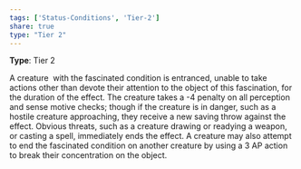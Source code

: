 ```yaml
---
tags: ['Status-Conditions', 'Tier-2']
share: true
type: "Tier 2"
---
```

**Type**: Tier 2

A creature  with the fascinated condition is entranced, unable to take actions other than devote their attention to the object of this fascination, for the duration of the effect. The creature takes a -4 penalty on all perception and sense motive checks; though if the creature is in danger, such as a hostile creature approaching, they receive a new saving throw against the effect. Obvious threats, such as a creature drawing or readying a weapon, or casting a spell, immediately ends the effect. A creature may also attempt to end the fascinated condition on another creature by using a 3 AP action to break their concentration on the object.